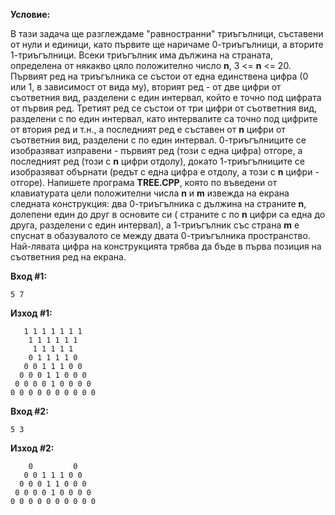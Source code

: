 **Условие:**

В тази задача ще разглеждаме "равностранни" триъгълници, съставени от нули и единици, като първите ще наричаме 0-триъгълници, а вторите 1-триъгълници. Всеки триъгълник има дължина на страната, определена от някакво цяло положително число **n**, 3 <= **n** <= 20. Първият ред на триъгълника се състои от една единствена цифра (0 или 1, в зависимост от вида му), вторият ред - от две цифри от съответния вид, разделени с един интервал, който е точно под цифрата от първия ред. Третият ред се състои от три цифри от съответния вид, разделени с по един интервал, като интервалите са точно под цифрите от втория ред и т.н., а последният ред е съставен от **n** цифри от съответния вид, разделени с по един интервал. 0-триъгълниците се изобразяват изправени - първият ред (този с една цифра) отгоре, а последният ред (този с **n** цифри отдолу), докато 1-триъгълниците се изобразяват обърнати (редът с една цифра е отдолу, а този с **n** цифри - отгоре). Напишете програма **TREE.CPP**, която по въведени от клавиатурата цели положителни числа **n** и **m** извежда на екрана следната конструкция: два 0-триъгълника с дължина на страните **n**, долепени един до друг в основите си ( страните с по **n** цифри са една до друга, разделени с един интервал), а 1-триъгълник със страна **m** е спуснат в обазувалото се между двата 0-триъгълника пространство. Най-лявата цифра на конструкцията трябва да бъде в първа позиция на съответния ред на екрана.

**Вход #1:**

	5 7

**Изход #1:**

	   1 1 1 1 1 1 1
	    1 1 1 1 1 1
	     1 1 1 1 1
	    0 1 1 1 1 0
	   0 0 1 1 1 0 0
	  0 0 0 1 1 0 0 0
	 0 0 0 0 1 0 0 0 0
	0 0 0 0 0 0 0 0 0 0

**Вход #2:**

	5 3

**Изход #2:**

	    0         0
	   0 0 1 1 1 0 0
	  0 0 0 1 1 0 0 0
	 0 0 0 0 1 0 0 0 0
	0 0 0 0 0 0 0 0 0 0
